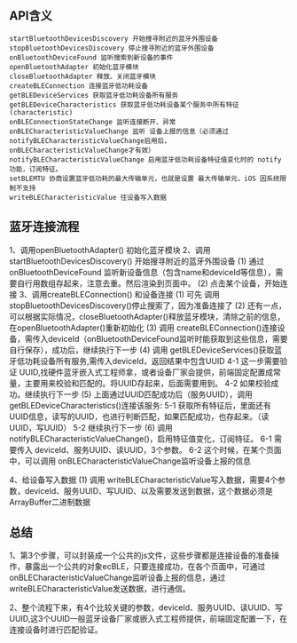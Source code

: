 ## API含义
    startBluetoothDevicesDiscovery 开始搜寻附近的蓝牙外围设备
    stopBluetoothDevicesDiscovery 停止搜寻附近的蓝牙外围设备
    onBluetoothDeviceFound 监听搜索到新设备的事件
    openBluetoothAdapter 初始化蓝牙模块
    closeBluetoothAdapter 释放、关闭蓝牙模块
    createBLEConnection 连接蓝牙低功耗设备
    getBLEDeviceServices 获取蓝牙低功耗设备所有服务
    getBLEDeviceCharacteristics 获取蓝牙低功耗设备某个服务中所有特征 (characteristic)
    onBLEConnectionStateChange 监听连接断开、异常
    onBLECharacteristicValueChange 监听 设备上报的信息（必须通过notifyBLECharacteristicValueChange启用后，onBLECharacteristicValueChange才有效）
    notifyBLECharacteristicValueChange 启用蓝牙低功耗设备特征值变化时的 notify 功能，订阅特征。
    setBLEMTU 协商设置蓝牙低功耗的最大传输单元，也就是设置 最大传输单元，iOS 因系统限制不支持
    writeBLECharacteristicValue 往设备写入数据


## 蓝牙连接流程

1、调用openBluetoothAdapter() 初始化蓝牙模块
2、调用startBluetoothDevicesDiscovery() 开始搜寻附近的蓝牙外围设备
    (1) 通过 onBluetoothDeviceFound 监听新设备信息（包含name和deviceId等信息），需要自行用数组存起来，注意去重。然后渲染到页面中。
    (2) 点击某个设备，开始连接
3、调用createBLEConnection() 和设备连接
    (1) 可先 调用stopBluetoothDevicesDiscovery()停止搜索了，因为准备连接了
    (2) 还有一点，可以根据实际情况，closeBluetoothAdapter()释放蓝牙模块，清除之前的信息，在openBluetoothAdapter()重新初始化
    (3) 调用 createBLEConnection()连接设备，需传入deviceId（onBluetoothDeviceFound监听时能获取到这些信息，需要自行保存），成功后，继续执行下一步
    (4) 调用 getBLEDeviceServices()获取蓝牙低功耗设备所有服务,需传入deviceId，返回结果中包含UUID
        4-1 这一步需要验证 UUID,找硬件蓝牙嵌入式工程师拿，或者设备厂家会提供，前端固定配置成常量，主要用来校验和匹配的。将UUID存起来，后面需要用到。
        4-2 如果校验成功。继续执行下一步
    (5) 上面通过UUID匹配成功后（服务UUID），调用getBLEDeviceCharacteristics()连接该服务:
        5-1 获取所有特征后，里面还有 UUID信息，读写的UUID，也进行判断匹配，如果匹配成功，也存起来。（读UUID，写UUID）
        5-2 继续执行下一步
    (6) 调用 notifyBLECharacteristicValueChange()，启用特征值变化，订阅特征。
        6-1 需要传入 deviceId、服务UUID、读UUID，3个参数。
        6-2 这个时候，在某个页面中，可以调用 onBLECharacteristicValueChange监听设备上报的信息

4、给设备写入数据
    (1) 调用 writeBLECharacteristicValue写入数据，需要4个参数，deviceId、服务UUID、写UUID、以及需要发送到数据，这个数据必须是ArrayBuffer二进制数据


## 总结
1、第3个步骤，可以封装成一个公共的js文件，这些步骤都是连接设备的准备操作，暴露出一个公共的对象ecBLE，只要连接成功，在各个页面中，可通过onBLECharacteristicValueChange监听设备上报的信息，通过writeBLECharacteristicValue发送数据，进行通信。

2、整个流程下来，有4个比较关键的参数，deviceId、服务UUID、读UUID、写UUID,这3个UUID一般蓝牙设备厂家或嵌入式工程师提供，前端固定配置一下，在连接设备时进行匹配验证。